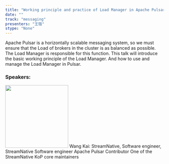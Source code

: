 ```yaml
---
title: "Working principle and practice of Load Manager in Apache Pulsar"
date: "" 
track: "messaging"
presenters: "王锴"
stype: "None"
---
```

Apache Pulsar is a horizontally scalable messaging system, so we must ensure that the Load of brokers in the cluster is as balanced as possible. The Load Manager is responsible for this function. This talk will introduce the basic working principle of the Load Manager. And how to use and manage the Load Manager in Pulsar.
 ### Speakers: 
 <img src="images/speaker/1197.png" width="200" />
 Wang Kai: StreamNative, Software engineer, StreamNative Software engineer
Apache Pulsar Contributor
One of the StreamNative KoP core maintainers
 